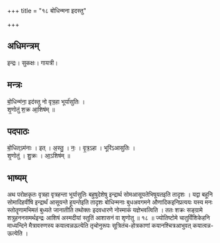 +++
title = "१८ बोधिन्मना इदस्तु"

+++
## अधिमन्त्रम्
इन्द्रः। सुकक्षः। गायत्री।

## मन्त्रः
बो॒धिन्म॑ना॒ इद॑स्तु नो वृत्र॒हा भूर्या॑सुतिः ।  
शृ॒णोतु॑ श॒क्र आ॒शिष॑म् ॥

## पदपाठः
बो॒धित्ऽम॑नाः । इत् । अ॒स्तु॒ । नः॒ । वृ॒त्र॒ऽहा । भूरि॑ऽआसुतिः ।  
शृ॒णोतु॑ । शु॒क्रः । आ॒ऽशिष॑म् ॥

## भाष्यम्
अथ परोक्षकृतः वृत्रहा वृत्रहन्ता भूर्यासुतिः बहुषुदेशेषु इन्द्रार्थ सोमआसूयतेभिषूयतइति तादृशः । यद्वा बहूनि सोमादिहवींषि इन्द्रार्थं आसूयन्ते हूयन्तेइति तादृशः बोधिन्मनाः बुधअवगमने औणादिकइनिप्रत्ययः यस्य मनः स्तोतॄणामभिमतं बुध्यते जानातीति तथोक्तः इदवधारणे नोस्माकं यज्ञेभवत्विति । ततः शक्रः सङ्ग्रामे शत्रुहननसमर्थइन्द्रः आशिषं अस्मदीयां स्तुतिं आशासनं वा शृणोतु ॥ १८ ॥ ज्योतिष्टोमे चातुर्विंशिकेहनि माध्यन्दिने मैत्रावरुणस्य कयात्वन्नऊत्येति तृचोनुरूपः सूत्रितंच-होत्रकाणां कयानश्चित्रआभुवत् कयात्वन्न- ऊत्येति ।